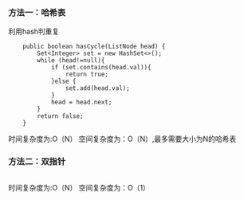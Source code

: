 ### 方法一：哈希表

利用hash判重复

~~~
    public boolean hasCycle(ListNode head) {
        Set<Integer> set = new HashSet<>();
        while (head!=null){
            if (set.contains(head.val)){
                return true;
            }else {
                set.add(head.val);
            }
            head = head.next;
        }
        return false;
    }
~~~

时间复杂度为:O（N）
空间复杂度为：O（N）,最多需要大小为N的哈希表

### 方法二：双指针

~~~

~~~

时间复杂度为:O（N）
空间复杂度为：O（1）
